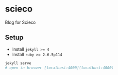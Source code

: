 # scieco

Blog for Scieco


## Setup

- Install `jekyll >= 4`
- Install `ruby >= 2.6.5p114`

```bash
jekyll serve
# open in broswer [localhost:4000](localhost:4000)
```

